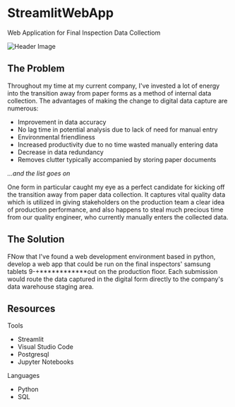 # StreamlitWebApp
Web Application for Final Inspection Data Collectiom

![Header Image](https://www.sas.com/en_us/insights/big-data/what-is-big-data/_jcr_content/par/styledcontainer_335204280/image.img.jpg/1457718453446.jpg)

## The Problem
Throughout my time at my current company, I've invested a lot of energy into the transition away from paper forms as a method of internal data collection. The advantages of making the change to digital data capture are numerous:
* Improvement in data accuracy
* No lag time in potential analysis due to lack of need for manual entry
* Environmental friendliness
* Increased productivity due to no time wasted manually entering data
* Decrease in data redundancy
* Removes clutter typically accompanied by storing paper documents

*...and the list goes on*

One form in particular caught my eye as a perfect candidate for kicking off the transition away from paper data collection. It captures vital quality data which is utilized in giving stakeholders on the production team a clear idea of production performance, and also happens to steal much precious time from our quality engineer, who currently manually enters the collected data. 

## The Solution

FNow that I've found a web development environment based in python, develop a web app that could be run on the final inspectors' samsung tablets 9-+************out on the production floor. Each submission would route the data captured in the digital form directly to the company's data warehouse staging area. 

## Resources

Tools
* Streamlit
* Visual Studio Code
* Postgresql
* Jupyter Notebooks

Languages
* Python
* SQL
